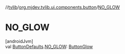 //[tvlib](../../index.md)/[org.mjdev.tvlib.ui.components.button](index.md)/[NO_GLOW](-n-o_-g-l-o-w.md)

# NO_GLOW

[androidJvm]\
val [ButtonDefaults](https://developer.android.com/reference/kotlin/androidx/tv/material3/ButtonDefaults.html).[NO_GLOW](-n-o_-g-l-o-w.md): [ButtonGlow](https://developer.android.com/reference/kotlin/androidx/tv/material3/ButtonGlow.html)
